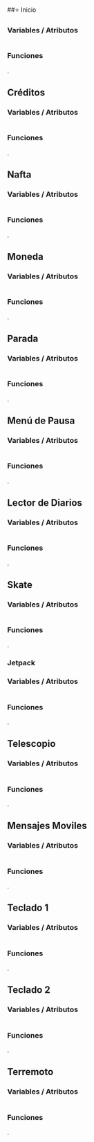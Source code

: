 ##⭐️ Inicio

### Variables / Atributos

```

```

### Funciones

.

## Créditos

### Variables / Atributos

```

```

### Funciones

.


## Nafta

### Variables / Atributos

```

```

### Funciones

.


## Moneda

### Variables / Atributos

```

```

### Funciones

.


## Parada

### Variables / Atributos

```

```

### Funciones

.

## Menú de Pausa

### Variables / Atributos

```

```

### Funciones

.


## Lector de Diarios

### Variables / Atributos

```

```

### Funciones

.


## Skate

### Variables / Atributos

```

```

### Funciones

.

### Jetpack

### Variables / Atributos

```

```

### Funciones

.


## Telescopio

### Variables / Atributos

```

```

### Funciones

.


## Mensajes Moviles

### Variables / Atributos

```

```

### Funciones

.

## Teclado 1

### Variables / Atributos

```

```

### Funciones

.


## Teclado 2

### Variables / Atributos

```

```

### Funciones

.


## Terremoto

### Variables / Atributos

```

```

### Funciones

.

